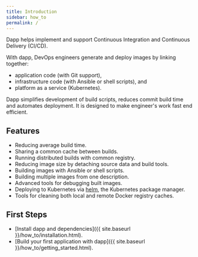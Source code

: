 ```yaml
---
title: Introduction
sidebar: how_to
permalink: /
---
```


Dapp helps implement and support Continuous Integration and Continuous Delivery (CI/CD).

With dapp, DevOps engineers generate and deploy images by linking together:

- application code (with Git support),
- infrastructure code (with Ansible or shell scripts), and
- platform as a service (Kubernetes).

Dapp simplifies development of build scripts, reduces commit build time and automates deployment.
It is designed to make engineer's work fast end efficient.


## Features

* Reducing average build time.
* Sharing a common cache between builds.
* Running distributed builds with common registry.
* Reducing image size by detaching source data and build tools.
* Building images with Ansible or shell scripts.
* Building multiple images from one description.
* Advanced tools for debugging built images.
* Deploying to Kubernetes via [helm](https://helm.sh/), the Kubernetes package manager.
* Tools for cleaning both local and remote Docker registry caches.

## First Steps

* [Install dapp and dependencies]({{ site.baseurl }}/how_to/installation.html).
* [Build your first application with dapp]({{ site.baseurl }}/how_to/getting_started.html).
